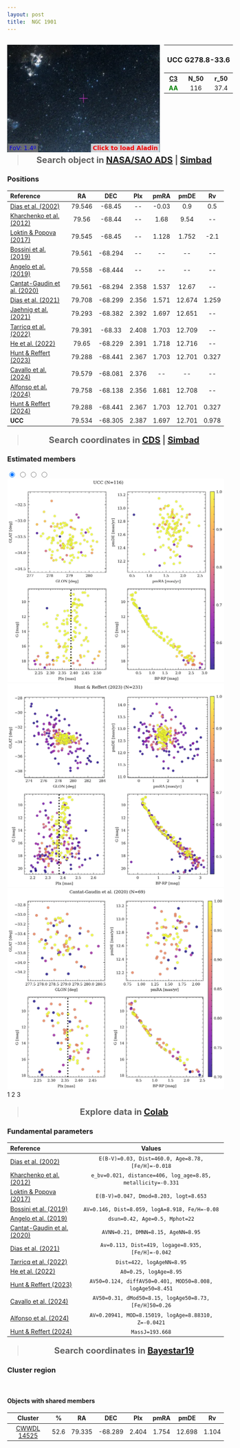 ```yaml
---
layout: post
title:  NGC 1901
---
```

<div style="display: flex; justify-content: space-between; width:720px;height:250px">
<div style="text-align: center;">

<!-- Static image + data attributes for FOV and target -->
<img id="aladin_img"
     data-umami-event="aladin_load"
     src="https://raw.githubusercontent.com/ucc23/Q4N/main/plots/ngc1901_aladin.webp"
     alt="Click to load Aladin Lite" 
     style="width:355px;height:250px; cursor: pointer;"
     data-fov="1.247" 
     data-target="79.534 -68.305"/>
<!-- Div to contain Aladin Lite viewer -->
<div id="aladin-lite-div" style="width:355px;height:250px;display:none;"></div>
<!-- Aladin Lite script (will be loaded after the image is clicked) -->
<script src="{{ site.baseurl }}/scripts/aladin_load.js"></script>

</div>
<!-- Left block -->

<table style="width:355px;height:250px;">
  <!-- Row 1 (title) -->
  <tr>
    <td colspan="5"><h3>UCC G278.8-33.6</h3></td>
  </tr>
  <!-- Row 2 -->
  <tr>
    <th style="text-align: center;"><a href="https://ucc.ar/faq#what-is-the-c3-parameter" title="Combined class">C3</a></th>
    <th style="text-align: center;"><div title="Stars with membership probability >50%">N_50</div></th>
    <th style="text-align: center;"><div title="Radius that contains half the members [arcmin]">r_50</div></th>
  </tr>
  <!-- Row 3 -->
  <tr>
    <td style="text-align: center;"><span style="color: green; font-weight: bold;">A</span><span style="color: green; font-weight: bold;">A</span></td>
    <td style="text-align: center;">116</td>
    <td style="text-align: center;">37.4</td>
  </tr>
</table>
</div>

> <p style="text-align:center; font-weight: bold; font-size:20px">Search object in <a data-umami-event="nasa_search" href="https://ui.adsabs.harvard.edu/search/q=%20collection%3Aastronomy%20body%3A%22NGC%201901%22&sort=date%20desc%2C%20bibcode%20desc&p_=0" target="_blank">NASA/SAO ADS</a> | <a data-umami-event="simbad_search" href="https://simbad.cds.unistra.fr/simbad/sim-id-refs?Ident=ngc1901" target="_blank">Simbad</a></p>


### Positions

| Reference    | RA    | DEC   | Plx  | pmRA  | pmDE   |  Rv  |
| :---         | :---: | :---: | :---: | :---: | :---: | :---: |
|[Dias et al. (2002)](https://ui.adsabs.harvard.edu/abs/2002A%26A...389..871D) | 79.546 | -68.45 | -- | -0.03 | 0.9 | 0.5 |
|[Kharchenko et al. (2012)](https://ui.adsabs.harvard.edu/abs/2012A%26A...543A.156K) | 79.56 | -68.44 | -- | 1.68 | 9.54 | -- |
|[Loktin & Popova (2017)](https://ui.adsabs.harvard.edu/abs/2017AstBu..72..257L) | 79.545 | -68.45 | -- | 1.128 | 1.752 | -2.1 |
|[Bossini et al. (2019)](https://ui.adsabs.harvard.edu/abs/2019A%26A...623A.108B) | 79.561 | -68.294 | -- | -- | -- | -- |
|[Angelo et al. (2019)](https://ui.adsabs.harvard.edu/abs/2019A%26A...624A...8A) | 79.558 | -68.444 | -- | -- | -- | -- |
|[Cantat-Gaudin et al. (2020)](https://ui.adsabs.harvard.edu/abs/2020A%26A...640A...1C) | 79.561 | -68.294 | 2.358 | 1.537 | 12.67 | -- |
|[Dias et al. (2021)](https://ui.adsabs.harvard.edu/abs/2021MNRAS.504..356D) | 79.708 | -68.299 | 2.356 | 1.571 | 12.674 | 1.259 |
|[Jaehnig et al. (2021)](https://ui.adsabs.harvard.edu/abs/2021ApJ...923..129J) | 79.293 | -68.382 | 2.392 | 1.697 | 12.651 | -- |
|[Tarricq et al. (2022)](https://ui.adsabs.harvard.edu/abs/2022A%26A...659A..59T) | 79.391 | -68.33 | 2.408 | 1.703 | 12.709 | -- |
|[He et al. (2022)](https://ui.adsabs.harvard.edu/abs/2022ApJS..262....7H) | 79.65 | -68.229 | 2.391 | 1.718 | 12.716 | -- |
|[Hunt & Reffert (2023)](https://ui.adsabs.harvard.edu/abs/2023A%26A...673A.114H) | 79.288 | -68.441 | 2.367 | 1.703 | 12.701 | 0.327 |
|[Cavallo et al. (2024)](https://ui.adsabs.harvard.edu/abs/2024AJ....167...12C) | 79.579 | -68.081 | 2.376 | -- | -- | -- |
|[Alfonso et al. (2024)](https://ui.adsabs.harvard.edu/abs/2024A%26A...689A..18A) | 79.758 | -68.138 | 2.356 | 1.681 | 12.708 | -- |
|[Hunt & Reffert (2024)](https://ui.adsabs.harvard.edu/abs/2024A%26A...686A..42H) | 79.288 | -68.441 | 2.367 | 1.703 | 12.701 | 0.327 |
| **UCC** |79.534 | -68.305 | 2.387 | 1.697 | 12.701 | 0.978 |

> <p style="text-align:center; font-weight: bold; font-size:20px">Search coordinates in <a data-umami-event="cds_coord_search" href="https://cdsportal.u-strasbg.fr/?target=79.534,-68.305" target="_blank">CDS</a> | <a data-umami-event="simbad_coord_search" href="https://simbad.cds.unistra.fr/mobile/object_list.html?coord=79.534%20-68.305&output=json&radius=5&userEntry=ngc1901" target="_blank">Simbad</a></p>

### Estimated members

<div class="carousel">
<input type="radio" name="radio-btn" id="slide1" checked>
<input type="radio" name="radio-btn" id="slide1">
<input type="radio" name="radio-btn" id="slide2">
<input type="radio" name="radio-btn" id="slide3">
<div class="slides">
<div class="slide">
<a href="https://raw.githubusercontent.com/ucc23/Q4N/main/plots/UCC/ngc1901.webp" target="_blank">
<img src="https://raw.githubusercontent.com/ucc23/Q4N/main/plots/UCC/ngc1901.webp" alt="NGC 1901 UCC">
</a>
</div>
<div class="slide">
<a href="https://raw.githubusercontent.com/ucc23/Q4N/main/plots/HUNT23/ngc1901.webp" target="_blank">
<img src="https://raw.githubusercontent.com/ucc23/Q4N/main/plots/HUNT23/ngc1901.webp" alt="NGC 1901 HUNT23">
</a>
</div>
<div class="slide">
<a href="https://raw.githubusercontent.com/ucc23/Q4N/main/plots/CANTAT20/ngc1901.webp" target="_blank">
<img src="https://raw.githubusercontent.com/ucc23/Q4N/main/plots/CANTAT20/ngc1901.webp" alt="NGC 1901 CANTAT20">
</a>
</div>
</div>
<div class="indicators">
<label for="slide1">1</label>
<label for="slide2">2</label>
<label for="slide3">3</label>
</div>
</div>


> <p style="text-align:center; font-weight: bold; font-size:20px">Explore data in <a data-umami-event="colab" href="https://colab.research.google.com/github/ucc23/ucc/blob/main/assets/notebook.ipynb" target="_blank">Colab</a></p>


### Fundamental parameters

| Reference |  Values |
| :---      |  :---:  |
| [Dias et al. (2002)](https://ui.adsabs.harvard.edu/abs/2002A%26A...389..871D) | `E(B-V)=0.03, Dist=460.0, Age=8.78, [Fe/H]=-0.018` |
| [Kharchenko et al. (2012)](https://ui.adsabs.harvard.edu/abs/2012A%26A...543A.156K) | `e_bv=0.021, distance=406, log_age=8.85, metallicity=-0.331` |
| [Loktin & Popova (2017)](https://ui.adsabs.harvard.edu/abs/2017AstBu..72..257L) | `E(B-V)=0.047, Dmod=8.203, logt=8.653` |
| [Bossini et al. (2019)](https://ui.adsabs.harvard.edu/abs/2019A%26A...623A.108B) | `AV=0.146, Dist=8.059, logA=8.918, Fe/H=-0.08` |
| [Angelo et al. (2019)](https://ui.adsabs.harvard.edu/abs/2019A%26A...624A...8A) | `dsun=0.42, Age=0.5, Mphot=22` |
| [Cantat-Gaudin et al. (2020)](https://ui.adsabs.harvard.edu/abs/2020A%26A...640A...1C) | `AVNN=0.21, DMNN=8.15, AgeNN=8.95` |
| [Dias et al. (2021)](https://ui.adsabs.harvard.edu/abs/2021MNRAS.504..356D) | `Av=0.113, Dist=419, logage=8.935, [Fe/H]=-0.042` |
| [Tarricq et al. (2022)](https://ui.adsabs.harvard.edu/abs/2022A%26A...659A..59T) | `Dist=422, logAgeNN=8.95` |
| [He et al. (2022)](https://ui.adsabs.harvard.edu/abs/2022ApJS..262....7H) | `A0=0.25, logAge=8.95` |
| [Hunt & Reffert (2023)](https://ui.adsabs.harvard.edu/abs/2023A%26A...673A.114H) | `AV50=0.124, diffAV50=0.401, MOD50=8.008, logAge50=8.451` |
| [Cavallo et al. (2024)](https://ui.adsabs.harvard.edu/abs/2024AJ....167...12C) | `AV50=0.31, dMod50=8.15, logAge50=8.73, [Fe/H]50=0.26` |
| [Alfonso et al. (2024)](https://ui.adsabs.harvard.edu/abs/2024A%26A...689A..18A) | `AV=0.20941, MOD=8.15019, logAge=8.88310, Z=-0.0421` |
| [Hunt & Reffert (2024)](https://ui.adsabs.harvard.edu/abs/2024A%26A...686A..42H) | `MassJ=193.668` |

> <p style="text-align:center; font-weight: bold; font-size:20px">Search coordinates in <a data-umami-event="bayestar" href="http://argonaut.skymaps.info/query?lon=278.868%20&lat=-33.629&coordsys=gal&mapname=bayestar2019" target="_blank">Bayestar19</a></p>


### Cluster region

<html lang="en">
  <body>
    <center>
    <div id="plot-params"
         data-oc-name="ngc1901"
         data-ra-center="79.56"
         data-dec-center="-68.29"
         data-rad-deg="37.4"
         data-plx="2.387">
    </div>
    <div id="plot-container">
        <div id="plot"></div>
    </div>
    <script defer type="module" src="{{ site.baseurl }}/scripts/radec_scatter.js"></script>
    </center>
  </body>
</html>
<br>


#### Objects with shared members

| Cluster | <span title="Percentage of members that this OC shares with the ones listed">%</span>   | RA   | DEC   | Plx   | pmRA  | pmDE  | Rv    |
| :---:   | :-: |:---: | :---: | :---: | :---: | :---: | :---: |
|[CWWDL 14525](/_clusters/cwwdl14525/)| 52.6 | 79.335 | -68.289 | 2.404 | 1.754 | 12.698 | 1.104 |